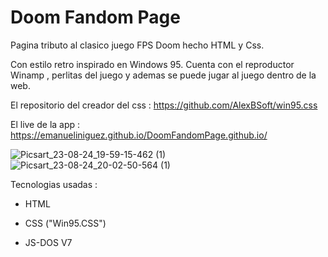 # Doom Fandom Page 

Pagina tributo al clasico juego FPS Doom hecho HTML y Css.

Con estilo retro inspirado en Windows 95. 
Cuenta con el reproductor Winamp , perlitas del juego y ademas se puede jugar al juego dentro de la web.

El repositorio del creador del css : https://github.com/AlexBSoft/win95.css

El live de la app : https://emanueliniguez.github.io/DoomFandomPage.github.io/

![Picsart_23-08-24_19-59-15-462 (1)](https://github.com/EmanuelIniguez/DoomFandomPage.github.io/assets/84642858/41fa9d0d-0afd-4b7b-a814-5110d27c0c05)  ![Picsart_23-08-24_20-02-50-564 (1)](https://github.com/EmanuelIniguez/DoomFandomPage.github.io/assets/84642858/9766b280-0dec-4a9e-ab0d-28043279ec6c) 

Tecnologias usadas : 

- HTML
 
- CSS ("Win95.CSS")

- JS-DOS V7


